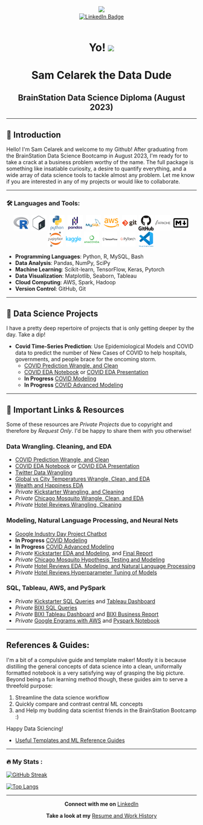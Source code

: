 <div id="header" align="center">
  <img src="https://media.giphy.com/media/M9gbBd9nbDrOTu1Mqx/giphy.gif" width="100"/>
  <div id="badges">
     <a href="https://www.linkedin.com/in/sam-celarek/">
      <img src="https://img.shields.io/badge/LinkedIn-blue?style=for-the-badge&logo=linkedin&logoColor=white" alt="LinkedIn Badge"/>
    </a>
  </div>
  
  <img src="https://komarev.com/ghpvc/?username=scelarek&style=flat-square&color=blue" alt=""/>
  <h1>
    Yo!
    <img src="https://media.giphy.com/media/hvRJCLFzcasrR4ia7z/giphy.gif" width="30px"/>
  </h1>

</div>


<div align="center">

# **Sam Celarek the Data Dude**
## **BrainStation Data Science Diploma (August 2023)**

</div>

---

## 🌟 Introduction

Hello! I'm Sam Celarek and welcome to my Github! After graduating from the BrainStation Data Science Bootcamp in August 2023, I'm ready for to take a crack at a business problem worthy of the name. The full package is something like insatiable curiosity, a desire to quantify everything, and a wide array of data science tools to tackle almost any problem. Let me know if you are interested in any of my projects or would like to collaborate.  

---

### :hammer_and_wrench: Languages and Tools:
<div align="center">
  <img src="https://github.com/devicons/devicon/blob/master/icons/r/r-original.svg" title="R" alt="R" width="40" height="40"/>&nbsp;
  <img src="https://github.com/devicons/devicon/blob/master/icons/bash/bash-original.svg" title="Bash" alt="Bash" width="40" height="40"/>&nbsp;
  <img src="https://github.com/devicons/devicon/blob/master/icons/python/python-original-wordmark.svg" title="Python" alt="Python" width="40" height="40"/>&nbsp;
  <img src="https://github.com/devicons/devicon/blob/master/icons/pandas/pandas-original-wordmark.svg" title="Pandas"  alt="Pandas" width="40" height="40"/>&nbsp;
  <img src="https://github.com/devicons/devicon/blob/master/icons/mysql/mysql-original-wordmark.svg" title="MySQL"  alt="MySQL" width="40" height="40"/>&nbsp;
  <img src="https://github.com/devicons/devicon/blob/master/icons/amazonwebservices/amazonwebservices-plain-wordmark.svg" title="AWS" alt="AWS" width="40" height="40"/>&nbsp;
  <img src="https://github.com/devicons/devicon/blob/master/icons/git/git-original-wordmark.svg" title="Git" **alt="Git" width="40" height="40"/>
    <img src="https://github.com/devicons/devicon/blob/master/icons/github/github-original-wordmark.svg" title="GitHub" **alt="GitHub" width="40" height="40"/>
  <img src="https://github.com/devicons/devicon/blob/master/icons/apache/apache-line-wordmark.svg" title="Apache Spark" alt="Apache Spark" width="40" height="40"/>&nbsp;
  <img src="https://github.com/devicons/devicon/blob/master/icons/markdown/markdown-original.svg" title="Markdown" alt="Markdown" width="40" height="40"/>&nbsp;
  <img src="https://github.com/devicons/devicon/blob/master/icons/jupyter/jupyter-original-wordmark.svg" title="Jupyter" alt="Jupyter" width="40" height="40"/>&nbsp;
  <img src="https://github.com/devicons/devicon/blob/master/icons/kaggle/kaggle-original-wordmark.svg" title="Kaggle" alt="Kaggle" width="40" height="40"/>&nbsp;
  <img src="https://github.com/devicons/devicon/blob/master/icons/anaconda/anaconda-original-wordmark.svg" title="Anaconda" alt="Anaconda" width="40" height="40"/>&nbsp;
  <img src="https://github.com/devicons/devicon/blob/master/icons/tensorflow/tensorflow-line-wordmark.svg" title="TensorFlow" alt="TensorFlow" width="40" height="40"/>&nbsp;
  <img src="https://github.com/devicons/devicon/blob/master/icons/pytorch/pytorch-original-wordmark.svg" title="PyTorch" alt="PyTorch" width="40" height="40"/>&nbsp;
  <img src="https://github.com/devicons/devicon/blob/master/icons/vscode/vscode-original-wordmark.svg" title="VSCode" alt="VSCode" width="40" height="40"/>&nbsp;

</div>

- **Programming Languages**: Python, R, MySQL, Bash
- **Data Analysis**: Pandas, NumPy, SciPy
- **Machine Learning**: Scikit-learn, TensorFlow, Keras, Pytorch
- **Data Visualization**: Matplotlib, Seaborn, Tableau
- **Cloud Computing**: AWS, Spark, Hadoop
- **Version Control**: GitHub, Git

--- 

## 🌱 Data Science Projects
I have a pretty deep repertoire of projects that is only getting deeper by the day. Take a dip!

- **Covid Time-Series Prediction**: Use Epidemiological Models and COVID data to predict the number of New Cases of COVID to help hospitals, governments, and people brace for the oncoming storm.
  - [COVID Prediction Wrangle, and Clean](https://github.com/scelarek/BrainStation_Capstone/blob/05050d52ac2f0164d80a2c3e39528ba1e2127e6c/Capstone/1.%20Covid%20Preprocessing.ipynb)
  - [COVID EDA Notebook](https://github.com/scelarek/BrainStation_Capstone/blob/05050d52ac2f0164d80a2c3e39528ba1e2127e6c/Capstone/2.%20Sample%20EDA%20(Basic).ipynb) or [COVID EDA Presentation](https://github.com/scelarek/BrainStation_Capstone/blob/05050d52ac2f0164d80a2c3e39528ba1e2127e6c/Presentations/COVID%20Preprocessing%20and%20EDA.pdf)
  - **In Progress** [COVID Modeling](https://github.com/scelarek/BrainStation_Capstone/blob/05050d52ac2f0164d80a2c3e39528ba1e2127e6c/Capstone/3.%20Covid%20SARIMA%20Modeling.ipynb)
  - **In Progress** [COVID Advanced Modeling](https://github.com/scelarek/BrainStation_Capstone/blob/05050d52ac2f0164d80a2c3e39528ba1e2127e6c/Capstone/4.%20Covid%20Prophet%20and%20RNNs.ipynb)

---

## 🔗 Important Links & Resources
Some of these resources are *Private Projects* due to copyright and therefore by *Request Only*. I'd be happy to share them with you otherwise!

### Data Wrangling. Cleaning, and EDA
- [COVID Prediction Wrangle, and Clean](https://github.com/scelarek/BrainStation_Capstone/blob/05050d52ac2f0164d80a2c3e39528ba1e2127e6c/Capstone/1.%20Covid%20Preprocessing.ipynb)
- [COVID EDA Notebook](https://github.com/scelarek/BrainStation_Capstone/blob/05050d52ac2f0164d80a2c3e39528ba1e2127e6c/Capstone/2.%20Sample%20EDA%20(Basic).ipynb) or [COVID EDA Presentation](https://github.com/scelarek/BrainStation_Capstone/blob/05050d52ac2f0164d80a2c3e39528ba1e2127e6c/Presentations/COVID%20Preprocessing%20and%20EDA.pdf)
- [Twitter Data Wrangling](https://github.com/scelarek/Data-Analysis-Projects/blob/a1f50a33c893b5dbeec4ae5739eff319f8f61a1c/Twitter%20Humor%20vs%20Cuteness/Twitter_Wrangle.ipynb)
- [Global vs City Temperatures Wrangle, Clean, and EDA](https://github.com/scelarek/Data-Analysis-Projects/blob/62ec589bf21700e670850a36ec8b401a67bc80bf/City%20vs%20Global%20Temp/Analying%20Yearly%20Average%20Temperature%20-%20Sam%20Celarek.docx.pdf) 
- [Wealth and Happiness EDA](https://github.com/scelarek/Data-Analysis-Projects/blob/62ec589bf21700e670850a36ec8b401a67bc80bf/GDP%20vs%20GINI/eternal_growth_immortal_inequality.ipynb) 
-  _Private_ [Kickstarter Wrangling, and Cleaning](https://github.com/scelarek/Universal_Code_Bank/blob/74bb8312a2477d66d72fc31ed31fda4c12c73458/Final%20Projects/Kickstarter/Wrangling%20Kickstarter.ipynb)
-  _Private_ [Chicago Mosquito Wrangle, Clean, and EDA](https://github.com/scelarek/Universal_Code_Bank/blob/e7f4b0119f42746d40d18a42b06ffc8a3c2d2975/Brain%20Station/Project1,%20Mosquitos%20pt1/health.ipynb)
-  _Private_ [Hotel Reviews Wrangling, Cleaning](https://github.com/scelarek/Universal_Code_Bank/blob/59c0cb45dd66a74ed55f9239d9b894b53f66061b/Brain%20Station/Project3,%20NLP%20With%20Hotel%20pt1/Hotel_Project_Cleaning,%20pt1.ipynb)

### Modeling, Natural Language Processing, and Neural Nets

- [Google Industry Day Project Chatbot](https://github.com/scelarek/Google-Industry-Day)
- **In Progress** [COVID Modeling](https://github.com/scelarek/BrainStation_Capstone/blob/05050d52ac2f0164d80a2c3e39528ba1e2127e6c/Capstone/3.%20Covid%20SARIMA%20Modeling.ipynb)
- **In Progress** [COVID Advanced Modeling](https://github.com/scelarek/BrainStation_Capstone/blob/05050d52ac2f0164d80a2c3e39528ba1e2127e6c/Capstone/4.%20Covid%20Prophet%20and%20RNNs.ipynb)
-  _Private_ [Kickstarter EDA and Modeling](https://github.com/scelarek/Universal_Code_Bank/blob/74bb8312a2477d66d72fc31ed31fda4c12c73458/Final%20Projects/Kickstarter/EDA%20Kickstarter.ipynb), and [Final Report](https://github.com/scelarek/Universal_Code_Bank/blob/74bb8312a2477d66d72fc31ed31fda4c12c73458/Final%20Projects/Kickstarter/Kickstarter%20Final%20Project.ipynb)
-  _Private_ [Chicago Mosquito Hypothesis Testing and Modeling](https://github.com/scelarek/Universal_Code_Bank/blob/b3f1ec2bd331d6fa944b089931168a2b35f5c56a/Brain%20Station/Project2,%20Mosquitos%20pt2/Samuel_Celarek_Stats_Part2.ipynb)
-  _Private_ [Hotel Reviews EDA, Modeling, and Natural Language Processing](https://github.com/scelarek/Universal_Code_Bank/blob/e8cfc54751e4b48a65cb001e56441b5fd19a472b/Brain%20Station/Project3,%20NLP%20With%20Hotel%20pt1/Hotel_Project_EDA_Wrangling,%20pt2.ipynb)
-  _Private_ [Hotel Reviews Hyperparameter Tuning of Models](https://github.com/scelarek/Universal_Code_Bank/blob/ba2c5ddc45c883327a8ec4a5fd281be15735d904/Brain%20Station/Project4,%20NLP%20With%20Hotel%20pt2/NLP%20Hotel%20pt2.ipynb)

### SQL, Tableau, AWS, and PySpark
-  _Private_ [Kickstarter SQL Queries](https://github.com/scelarek/Universal_Code_Bank/blob/f885714fbd4603df0d162cc19c737b02a5cc58e2/Final%20Projects/Kickstarter/SQL/Kickstarter%20sql%20scripts.sql) and [Tableau Dashboard](https://github.com/scelarek/Universal_Code_Bank/blob/f885714fbd4603df0d162cc19c737b02a5cc58e2/Final%20Projects/Kickstarter/SQL/Dashboard%201.png)
-  _Private_ [BIXI SQL Queries](https://github.com/scelarek/Universal_Code_Bank/blob/main/Brain%20Station/Project0a,%20BIXI%20SQL/Bixi%20Project%20Sam_Celarek.sql)
-  _Private_ [BIXI Tableau Dashboard](https://github.com/scelarek/Universal_Code_Bank/blob/94e8e404cd99acc7345d52829b70551024453c0e/Brain%20Station/Project0b,%20BIXI%20Tableau%20Dashboard/Sam_Celarek_BIXI_2.twb) and [BIXI Business Report](https://github.com/scelarek/Universal_Code_Bank/blob/94e8e404cd99acc7345d52829b70551024453c0e/Brain%20Station/Project0b,%20BIXI%20Tableau%20Dashboard/BIXI%202%20Sam_Celarek%20(4).pdf)
-  _Private_ [Google Engrams with AWS](https://github.com/scelarek/Universal_Code_Bank/blob/b2bde9a2218f95a6854e377f2b3e04626efbf89e/Brain%20Station/Project5,%20Google%20Engrams%20pt1/Google%20Engrams%20Report.ipynb) and [Pyspark Notebook](https://github.com/scelarek/Universal_Code_Bank/blob/84060cdfc7cba579aeddafbce5fcc91dc2662330/Brain%20Station/Project5,%20Google%20Engrams%20pt1/Google%20Engram%20PySpark%20Notebook.ipynb)

---

## **References & Guides**:
I'm a bit of a compulsive guide and template maker! Mostly it is because distilling the general concepts of data science into a clean, uniformally formatted notebook is a very satisfying way of grasping the big picture.  Beyond being a fun learning method though, these guides aim to serve a threefold purpose: 
1. Streamline the data science workflow
2. Quickly compare and contrast central ML concepts
3. and Help my budding data scientist friends in the BrainStation Bootcamp :)

Happy Data Sciencing!

- [Useful Templates and ML Reference Guides](https://github.com/scelarek/Reference_Notebooks)

---

### :fire: My Stats :
[![GitHub Streak](http://github-readme-streak-stats.herokuapp.com?user=scelarek&theme=dark&background=000000)](https://git.io/streak-stats)

[![Top Langs](https://github-readme-stats.vercel.app/api/top-langs/?username=scelarek)](https://github.com/anuraghazra/github-readme-stats)

---

<div align="center">

**Connect with me on** [LinkedIn](https://www.linkedin.com/in/sam-celarek/)  

**Take a look at my** [Resume and Work History](https://drive.google.com/file/d/1th1r-a0QKej59eV-_CqyASCjSE4xy2kU/view?usp=sharing)

</div>
